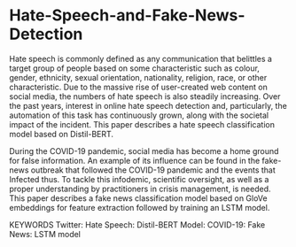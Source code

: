 # Hate-Speech-and-Fake-News-Detection
Hate speech is commonly defined as any communication that
belittles a target group of people based on some characteristic
such as colour, gender, ethnicity, sexual orientation,
nationality, religion, race, or other characteristic. Due to the
massive rise of user-created web content on social media, the
numbers of hate speech is also steadily increasing. Over the
past years, interest in online hate speech detection and,
particularly, the automation of this task has continuously
grown, along with the societal impact of the incident. This
paper describes a hate speech classification model based on
Distil-BERT.

During the COVID-19 pandemic, social media has become a
home ground for false information. An example of its
influence can be found in the fake-news outbreak that
followed the COVID-19 pandemic and the events that Infected
thus. To tackle this infodemic, scientific oversight, as well as a
proper understanding by practitioners in crisis management,
is needed. This paper describes a fake news classification
model based on GloVe embeddings for feature extraction
followed by training an LSTM model.


KEYWORDS
Twitter: Hate Speech: Distil-BERT Model: COVID-19: Fake
News: LSTM model
